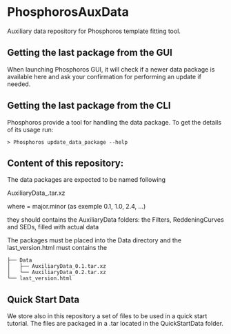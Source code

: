 # PhosphorosAuxData

Auxiliary data repository for Phosphoros template fitting tool.

## Getting the last package from the GUI

When launching Phosphoros GUI, it will check if a newer data package is available here and ask your confirmation for performing an update if needed.

## Getting the last package from the CLI

Phosphoros provide a tool for handling the data package. To get the details of its usage run: 
```
> Phosphoros update_data_package --help
```

## Content of this repository:

The data packages are expected to be named following

AuxiliaryData_<version>.tar.xz

where <version> = major.minor (as exemple 0.1, 1.0, 2.4, ...)

they should contains the AuxiliaryData folders: the Filters, ReddeningCurves and SEDs, filled with actual data


The packages must be placed into the Data directory and the last_version.html must contains the <version> 

```
├── Data
│   ├── AuxiliaryData_0.1.tar.xz
│   └── AuxiliaryData_0.2.tar.xz
└── last_version.html
```

## Quick Start Data

We store also in this repository a set of files to be used in a quick start tutorial. The files are packaged in a .tar located in the QuickStartData folder.
